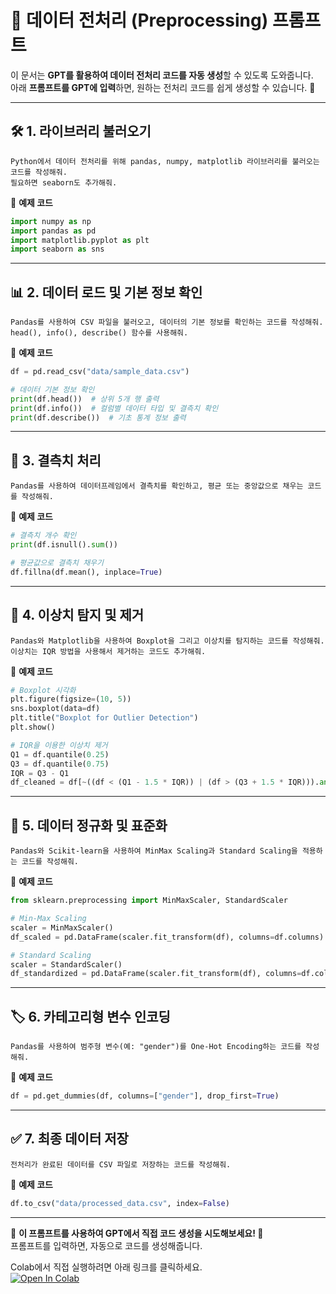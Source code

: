 # 📌 데이터 전처리 (Preprocessing) 프롬프트

이 문서는 **GPT를 활용하여 데이터 전처리 코드를 자동 생성**할 수 있도록 도와줍니다.  
아래 **프롬프트를 GPT에 입력**하면, 원하는 전처리 코드를 쉽게 생성할 수 있습니다. 🚀

---

## 🛠️ **1. 라이브러리 불러오기**
```plaintext
Python에서 데이터 전처리를 위해 pandas, numpy, matplotlib 라이브러리를 불러오는 코드를 작성해줘.
필요하면 seaborn도 추가해줘.
```

📌 **예제 코드**
```python
import numpy as np
import pandas as pd
import matplotlib.pyplot as plt
import seaborn as sns
```

---

## 📊 **2. 데이터 로드 및 기본 정보 확인**
```plaintext
Pandas를 사용하여 CSV 파일을 불러오고, 데이터의 기본 정보를 확인하는 코드를 작성해줘.
head(), info(), describe() 함수를 사용해줘.
```

📌 **예제 코드**
```python
df = pd.read_csv("data/sample_data.csv")

# 데이터 기본 정보 확인
print(df.head())  # 상위 5개 행 출력
print(df.info())  # 컬럼별 데이터 타입 및 결측치 확인
print(df.describe())  # 기초 통계 정보 출력
```

---

## 🧼 **3. 결측치 처리**
```plaintext
Pandas를 사용하여 데이터프레임에서 결측치를 확인하고, 평균 또는 중앙값으로 채우는 코드를 작성해줘.
```

📌 **예제 코드**
```python
# 결측치 개수 확인
print(df.isnull().sum())

# 평균값으로 결측치 채우기
df.fillna(df.mean(), inplace=True)
```

---

## 🛑 **4. 이상치 탐지 및 제거**
```plaintext
Pandas와 Matplotlib을 사용하여 Boxplot을 그리고 이상치를 탐지하는 코드를 작성해줘.
이상치는 IQR 방법을 사용해서 제거하는 코드도 추가해줘.
```

📌 **예제 코드**
```python
# Boxplot 시각화
plt.figure(figsize=(10, 5))
sns.boxplot(data=df)
plt.title("Boxplot for Outlier Detection")
plt.show()

# IQR을 이용한 이상치 제거
Q1 = df.quantile(0.25)
Q3 = df.quantile(0.75)
IQR = Q3 - Q1
df_cleaned = df[~((df < (Q1 - 1.5 * IQR)) | (df > (Q3 + 1.5 * IQR))).any(axis=1)]
```

---

## 🔄 **5. 데이터 정규화 및 표준화**
```plaintext
Pandas와 Scikit-learn을 사용하여 MinMax Scaling과 Standard Scaling을 적용하는 코드를 작성해줘.
```

📌 **예제 코드**
```python
from sklearn.preprocessing import MinMaxScaler, StandardScaler

# Min-Max Scaling
scaler = MinMaxScaler()
df_scaled = pd.DataFrame(scaler.fit_transform(df), columns=df.columns)

# Standard Scaling
scaler = StandardScaler()
df_standardized = pd.DataFrame(scaler.fit_transform(df), columns=df.columns)
```

---

## 🏷 **6. 카테고리형 변수 인코딩**
```plaintext
Pandas를 사용하여 범주형 변수(예: "gender")를 One-Hot Encoding하는 코드를 작성해줘.
```

📌 **예제 코드**
```python
df = pd.get_dummies(df, columns=["gender"], drop_first=True)
```

---

## ✅ **7. 최종 데이터 저장**
```plaintext
전처리가 완료된 데이터를 CSV 파일로 저장하는 코드를 작성해줘.
```

📌 **예제 코드**
```python
df.to_csv("data/processed_data.csv", index=False)
```

---

📌 **이 프롬프트를 사용하여 GPT에서 직접 코드 생성을 시도해보세요! 🚀**  
프롬프트를 입력하면, 자동으로 코드를 생성해줍니다.  

Colab에서 직접 실행하려면 아래 링크를 클릭하세요.  
[![Open In Colab](https://colab.research.google.com/assets/colab-badge.svg)](https://colab.research.google.com/github/nhjung-phd/TimeSeriesAnalysis/blob/main/notebooks/00_data_preprocessing.ipynb)

